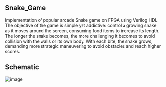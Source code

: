 ## Snake_Game
Implementation of popular arcade Snake game on FPGA using Verilog HDL
The objective of the game is simple yet addictive: control a growing snake as it moves around the screen, consuming food items to increase its length. The longer the snake becomes, the more challenging it becomes to avoid collision with the walls or its own body. With each bite, the snake grows, demanding more strategic maneuvering to avoid obstacles and reach higher scores.


## Schematic
![image](https://github.com/Star24Fish/Snake_Game/assets/109102367/19b74648-47bc-4a4f-b00b-f64eb9634e26)
